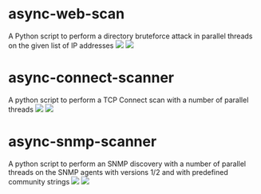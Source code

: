 # async-web-scan
A Python script to perform a directory bruteforce attack in parallel threads on the given list of IP addresses
<img src="https://i.imgur.com/VOjaNLk.png" />
<img src="https://i.imgur.com/DgcCVZZ.png" />

# async-connect-scanner
A python script to perform a TCP Connect scan with a number of parallel threads
<img src="https://i.imgur.com/9G3OAE5.png" />
<img src="https://i.imgur.com/AIUNI1p.png" />

# async-snmp-scanner
A python script to perform an SNMP discovery with a number of parallel threads on the SNMP agents with versions 1/2 and with predefined community strings
<img src="https://i.imgur.com/4vNB4xS.jpg" />
<img src="https://i.imgur.com/l6JpUIK.jpg" />
